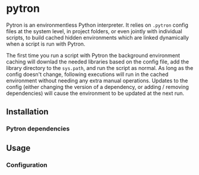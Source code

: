 # pytron

Pytron is an environmentless Python interpreter.
It relies on `.pytron` config files at the system level, in project folders, or even jointly with individual scripts, to build cached hidden environments which are linked dynamically when a script is run with Pytron.

The first time you run a script with Pytron the background environment caching will downlad the needed libraries based on the config file, add the library directory to the `sys.path`, and run the script as normal.
As long as the config doesn't change, following executions will run in the cached environment without needing any extra manual operations.
Updates to the config (either changing the version of a dependency, or adding / removing dependencies) will cause the environment to be updated at the next run.

## Installation

### Pytron dependencies

## Usage

### Configuration
